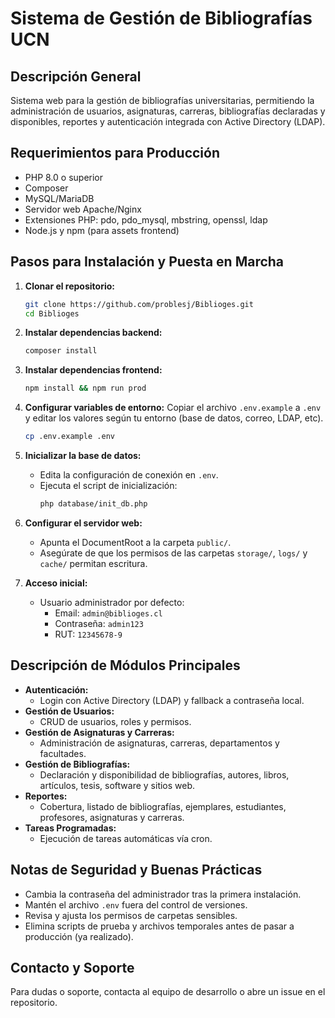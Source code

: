 # Sistema de Gestión de Bibliografías UCN

## Descripción General
Sistema web para la gestión de bibliografías universitarias, permitiendo la administración de usuarios, asignaturas, carreras, bibliografías declaradas y disponibles, reportes y autenticación integrada con Active Directory (LDAP).

## Requerimientos para Producción
- PHP 8.0 o superior
- Composer
- MySQL/MariaDB
- Servidor web Apache/Nginx
- Extensiones PHP: pdo, pdo_mysql, mbstring, openssl, ldap
- Node.js y npm (para assets frontend)

## Pasos para Instalación y Puesta en Marcha
1. **Clonar el repositorio:**
   ```bash
   git clone https://github.com/problesj/Biblioges.git
   cd Biblioges
   ```
2. **Instalar dependencias backend:**
   ```bash
   composer install
   ```
3. **Instalar dependencias frontend:**
   ```bash
   npm install && npm run prod
   ```
4. **Configurar variables de entorno:**
   Copiar el archivo `.env.example` a `.env` y editar los valores según tu entorno (base de datos, correo, LDAP, etc).
   ```bash
   cp .env.example .env
   ```
5. **Inicializar la base de datos:**
   - Edita la configuración de conexión en `.env`.
   - Ejecuta el script de inicialización:
     ```bash
     php database/init_db.php
     ```
6. **Configurar el servidor web:**
   - Apunta el DocumentRoot a la carpeta `public/`.
   - Asegúrate de que los permisos de las carpetas `storage/`, `logs/` y `cache/` permitan escritura.

7. **Acceso inicial:**
   - Usuario administrador por defecto:
     - Email: `admin@biblioges.cl`
     - Contraseña: `admin123`
     - RUT: `12345678-9`

## Descripción de Módulos Principales
- **Autenticación:**
  - Login con Active Directory (LDAP) y fallback a contraseña local.
- **Gestión de Usuarios:**
  - CRUD de usuarios, roles y permisos.
- **Gestión de Asignaturas y Carreras:**
  - Administración de asignaturas, carreras, departamentos y facultades.
- **Gestión de Bibliografías:**
  - Declaración y disponibilidad de bibliografías, autores, libros, artículos, tesis, software y sitios web.
- **Reportes:**
  - Cobertura, listado de bibliografías, ejemplares, estudiantes, profesores, asignaturas y carreras.
- **Tareas Programadas:**
  - Ejecución de tareas automáticas vía cron.

## Notas de Seguridad y Buenas Prácticas
- Cambia la contraseña del administrador tras la primera instalación.
- Mantén el archivo `.env` fuera del control de versiones.
- Revisa y ajusta los permisos de carpetas sensibles.
- Elimina scripts de prueba y archivos temporales antes de pasar a producción (ya realizado).

## Contacto y Soporte
Para dudas o soporte, contacta al equipo de desarrollo o abre un issue en el repositorio. 
